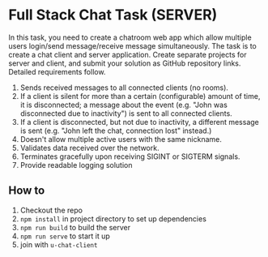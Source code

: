 # Full Stack Chat Task (SERVER)
In this task, you need to create a chatroom web app which allow multiple users login/send message/receive message simultaneously. 
The task is to create a chat client and server application. Create separate projects for server and client, and submit your solution as GitHub repository links. Detailed requirements follow. 

1. Sends received messages to all connected clients (no rooms).
2. If a client is silent for more than a certain (configurable) amount of time, it is 
disconnected; a message about the event (e.g. "John was disconnected due to inactivity") is sent to all connected clients.
3. If a client is disconnected, but not due to inactivity, a different message is sent (e.g. 
"John left the chat, connection lost" instead.)
4. Doesn't allow multiple active users with the same nickname.
5. Validates data received over the network.
6. Terminates gracefully upon receiving SIGINT or SIGTERM signals.
7. Provide readable logging solution 

## How to
1. Checkout the repo
2. `npm install` in project directory to set up dependencies
3. `npm run build` to build the server
4. `npm run serve` to start it up
5. join with `u-chat-client`
